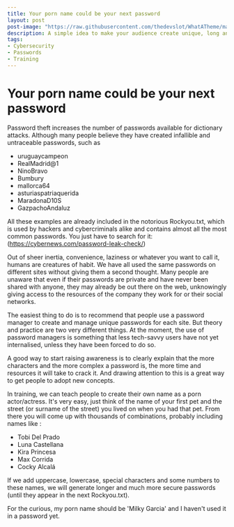 ```yaml
---
title: Your porn name could be your next password 
layout: post
post-image: "https://raw.githubusercontent.com/thedevslot/WhatATheme/master/assets/images/SamplePost.png?token=AHMQUEPC4IFADOF5VG4QVN26Z64GG"
description: A simple idea to make your audience create unique, long and memorable passwords.
tags:
- Cybersecurity
- Passwords
- Training
---
```

# Your porn name could be your next password 

Password theft increases the number of passwords available for dictionary attacks. Although many people believe they have created infallible and untraceable passwords, such as

* uruguaycampeon
* RealMadrid@1
* NinoBravo
* Bumbury
* mallorca64
* asturiaspatriaquerida
* MaradonaD10S
* GazpachoAndaluz

All these examples are already included in the notorious Rockyou.txt, which is used by hackers and cybercriminals alike and contains almost all the most common passwords. You just have to search for it: (https://cybernews.com/password-leak-check/)

Out of sheer inertia, convenience, laziness or whatever you want to call it, humans are creatures of habit. We have all used the same passwords on different sites without giving them a second thought. Many people are unaware that even if their passwords are private and have never been shared with anyone, they may already be out there on the web, unknowingly giving access to the resources of the company they work for or their social networks.

The easiest thing to do is to recommend that people use a password manager to create and manage unique passwords for each site. But theory and practice are two very different things. At the moment, the use of password managers is something that less tech-savvy users have not yet internalised, unless they have been forced to do so. 

A good way to start raising awareness is to clearly explain that the more characters and the more complex a password is, the more time and resources it will take to crack it. And drawing attention to this is a great way to get people to adopt new concepts.

In training, we can teach people to create their own name as a porn actor/actress. It's very easy, just think of the name of your first pet and the street (or surname of the street) you lived on when you had that pet. From there you will come up with thousands of combinations, probably including names like :

* Tobi Del Prado
* Luna Castellana
* Kira Princesa
* Max Corrida
* Cocky Alcalá

If we add uppercase, lowercase, special characters and some numbers to these names, we will generate longer and much more secure passwords (until they appear in the next Rockyou.txt). 

For the curious, my porn name should be 'Milky Garcia' and I haven't used it in a password yet.
